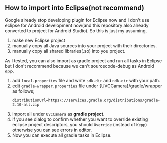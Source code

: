 ## How to import into Eclipse(not recommend)

Google already stop developing plugin for Eclipse now and I don't use eclipse for Android development now(and this repository also already converted to project for Android Studio).
So this is just my assuming,

1. make new Eclipse project
2. manually copy all Java sources into your project with their directories.
3. manually copy all shared libraries(.so) into you project.

As I tested, you can also import as gradle project and run all tasks in Eclipse but I don't recommend because we can't sourcecode-debug as Android app.

1. add `local.properties` file and write `sdk.dir` and `ndk.dir` with your path.
2. edit `gradle-wrapper.properties` file under {UVCCamera}/gradle/wrapper as follows;  
    ```
    distributionUrl=https\://services.gradle.org/distributions/gradle-2.10-all.zip
    ```  
3. import all under `UVCCamera` as **gradle project**.
4. if you see dialog to confirm whether you want to override existing eclipse project descriptors, you should `Override` (instead of `Kepp`) otherwise you can see errors in editor.
5. Now you can execute all gradle tasks in Eclipse.